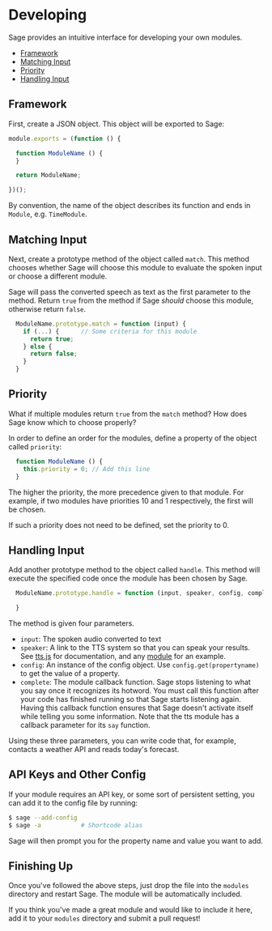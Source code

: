 # Developing

Sage provides an intuitive interface for developing your own modules.

* [Framework](#framework)
* [Matching Input](#matchingInput)
* [Priority](#priority)
* [Handling Input](#handleInput)

## Framework

First, create a JSON object. This object will be exported to Sage:

```js
module.exports = (function () {

  function ModuleName () {
  }

  return ModuleName;

})();
```

By convention, the name of the object describes its function and ends in
`Module`, e.g. `TimeModule`.

## Matching Input

Next, create a prototype method of the object called `match`. This method
chooses whether Sage will choose this module to evaluate the spoken input or
choose a different module.

Sage will pass the converted speech as text as the first parameter to the
method. Return `true` from the method if Sage _should_ choose this module,
otherwise return `false`.

```js
  ModuleName.prototype.match = function (input) {
    if (...) {      // Some criteria for this module
      return true;
    } else {
      return false;
    }
  }
```

## Priority

What if multiple modules return `true` from the `match` method? How does Sage
know which to choose properly?

In order to define an order for the modules, define a property of the object
called `priority`:

```js
  function ModuleName () {
    this.priority = 0; // Add this line
  }
```

The higher the priority, the more precedence given to that module. For example,
if two modules have priorities 10 and 1 respectively, the first will be chosen.

If such a priority does not need to be defined, set the priority to 0.

## Handling Input

Add another prototype method to the object called `handle`. This method will
execute the specified code once the module has been chosen by Sage.

```js
  ModuleName.prototype.handle = function (input, speaker, config, complete) {

  }
```

The method is given four parameters.

* `input`:    The spoken audio converted to text
* `speaker`:  A link to the TTS system so that you can speak your results. See
              [tts.js](../tts.js) for documentation, and any
              [module](../modules/) for an example.
* `config`:   An instance of the config object. Use `config.get(propertyname)`
              to get the value of a property.
* `complete`: The module callback function. Sage stops listening to what you say
              once it recognizes its hotword. You must call this function after
              your code has finished running so that Sage starts listening
              again. Having this callback function ensures that Sage doesn't
              activate itself while telling you some information. Note that the
              tts module has a callback parameter for its `say` function.

Using these three parameters, you can write code that, for example, contacts a
weather API and reads today's forecast.

## API Keys and Other Config

If your module requires an API key, or some sort of persistent setting, you can
add it to the config file by running:

```bash
$ sage --add-config
$ sage -a           # Shortcode alias
```

Sage will then prompt you for the property name and value you want to add.

## Finishing Up

Once you've followed the above steps, just drop the file into the `modules`
directory and restart Sage. The module will be automatically included.

If you think you've made a great module and would like to include it here, add
it to your `modules` directory and submit a pull request!

